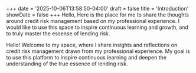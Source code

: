 +++
date = '2025-10-06T13:58:50-04:00'
draft = false
title = 'Introduction'
showDate = false
+++
Hello, Here is the place for me to share the thoughts around credit risk management based on my professional experience. I would like to use this space to inspire continuous learning and growth, and to truly master the essense of lending risk.  

Hello! Welcome to my space, where I share insights and reflections on credit risk management drawn from my professional experience. My goal is to use this platform to inspire continuous learning and deepen the understanding of the true essence of lending risk.